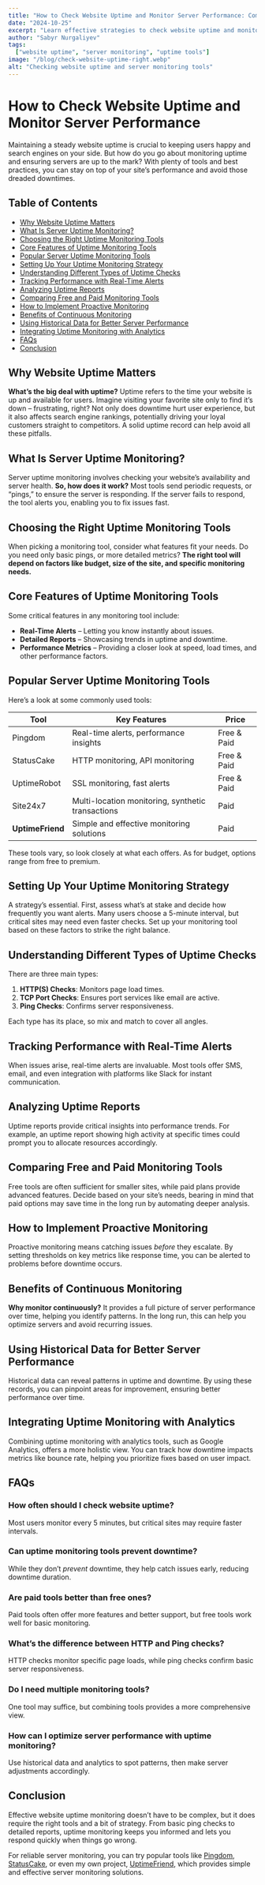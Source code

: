```yaml
---
title: "How to Check Website Uptime and Monitor Server Performance: Comprehensive Guide"
date: "2024-10-25"
excerpt: "Learn effective strategies to check website uptime and monitor server performance, ensuring a smooth user experience."
author: "Sabyr Nurgaliyev"
tags:
  ["website uptime", "server monitoring", "uptime tools"]
image: "/blog/check-website-uptime-right.webp"
alt: "Checking website uptime and server monitoring tools"
---
```


# How to Check Website Uptime and Monitor Server Performance

Maintaining a steady website uptime is crucial to keeping users happy and search engines on your side. But how do you go about monitoring uptime and ensuring servers are up to the mark? With plenty of tools and best practices, you can stay on top of your site’s performance and avoid those dreaded downtimes.

## Table of Contents
- [Why Website Uptime Matters](#why-website-uptime-matters)
- [What Is Server Uptime Monitoring?](#what-is-server-uptime-monitoring)
- [Choosing the Right Uptime Monitoring Tools](#choosing-the-right-uptime-monitoring-tools)
- [Core Features of Uptime Monitoring Tools](#core-features-of-uptime-monitoring-tools)
- [Popular Server Uptime Monitoring Tools](#popular-server-uptime-monitoring-tools)
- [Setting Up Your Uptime Monitoring Strategy](#setting-up-your-uptime-monitoring-strategy)
- [Understanding Different Types of Uptime Checks](#understanding-different-types-of-uptime-checks)
- [Tracking Performance with Real-Time Alerts](#tracking-performance-with-real-time-alerts)
- [Analyzing Uptime Reports](#analyzing-uptime-reports)
- [Comparing Free and Paid Monitoring Tools](#comparing-free-and-paid-monitoring-tools)
- [How to Implement Proactive Monitoring](#how-to-implement-proactive-monitoring)
- [Benefits of Continuous Monitoring](#benefits-of-continuous-monitoring)
- [Using Historical Data for Better Server Performance](#using-historical-data-for-better-server-performance)
- [Integrating Uptime Monitoring with Analytics](#integrating-uptime-monitoring-with-analytics)
- [FAQs](#faqs)
- [Conclusion](#conclusion)

## Why Website Uptime Matters

**What’s the big deal with uptime?** Uptime refers to the time your website is up and available for users. Imagine visiting your favorite site only to find it’s down – frustrating, right? Not only does downtime hurt user experience, but it also affects search engine rankings, potentially driving your loyal customers straight to competitors. A solid uptime record can help avoid all these pitfalls.

## What Is Server Uptime Monitoring?

Server uptime monitoring involves checking your website’s availability and server health. **So, how does it work?** Most tools send periodic requests, or “pings,” to ensure the server is responding. If the server fails to respond, the tool alerts you, enabling you to fix issues fast.

## Choosing the Right Uptime Monitoring Tools

When picking a monitoring tool, consider what features fit your needs. Do you need only basic pings, or more detailed metrics? **The right tool will depend on factors like budget, size of the site, and specific monitoring needs.**

## Core Features of Uptime Monitoring Tools

Some critical features in any monitoring tool include:
- **Real-Time Alerts** – Letting you know instantly about issues.
- **Detailed Reports** – Showcasing trends in uptime and downtime.
- **Performance Metrics** – Providing a closer look at speed, load times, and other performance factors.

## Popular Server Uptime Monitoring Tools

Here’s a look at some commonly used tools:

| Tool           | Key Features                                      | Price         |
|----------------|---------------------------------------------------|---------------|
| Pingdom        | Real-time alerts, performance insights            | Free & Paid   |
| StatusCake     | HTTP monitoring, API monitoring                   | Free & Paid   |
| UptimeRobot    | SSL monitoring, fast alerts                       | Free & Paid   |
| Site24x7       | Multi-location monitoring, synthetic transactions | Paid          |
| **UptimeFriend**   | Simple and effective monitoring solutions         | Paid   |

These tools vary, so look closely at what each offers. As for budget, options range from free to premium.

## Setting Up Your Uptime Monitoring Strategy

A strategy’s essential. First, assess what’s at stake and decide how frequently you want alerts. Many users choose a 5-minute interval, but critical sites may need even faster checks. Set up your monitoring tool based on these factors to strike the right balance.

## Understanding Different Types of Uptime Checks

There are three main types:
1. **HTTP(S) Checks**: Monitors page load times.
2. **TCP Port Checks**: Ensures port services like email are active.
3. **Ping Checks**: Confirms server responsiveness.

Each type has its place, so mix and match to cover all angles.

## Tracking Performance with Real-Time Alerts

When issues arise, real-time alerts are invaluable. Most tools offer SMS, email, and even integration with platforms like Slack for instant communication.

## Analyzing Uptime Reports

Uptime reports provide critical insights into performance trends. For example, an uptime report showing high activity at specific times could prompt you to allocate resources accordingly.

## Comparing Free and Paid Monitoring Tools

Free tools are often sufficient for smaller sites, while paid plans provide advanced features. Decide based on your site’s needs, bearing in mind that paid options may save time in the long run by automating deeper analysis.

## How to Implement Proactive Monitoring

Proactive monitoring means catching issues *before* they escalate. By setting thresholds on key metrics like response time, you can be alerted to problems before downtime occurs.

## Benefits of Continuous Monitoring

**Why monitor continuously?** It provides a full picture of server performance over time, helping you identify patterns. In the long run, this can help you optimize servers and avoid recurring issues.

## Using Historical Data for Better Server Performance

Historical data can reveal patterns in uptime and downtime. By using these records, you can pinpoint areas for improvement, ensuring better performance over time.

## Integrating Uptime Monitoring with Analytics

Combining uptime monitoring with analytics tools, such as Google Analytics, offers a more holistic view. You can track how downtime impacts metrics like bounce rate, helping you prioritize fixes based on user impact.

## FAQs

### How often should I check website uptime?
Most users monitor every 5 minutes, but critical sites may require faster intervals.

### Can uptime monitoring tools prevent downtime?
While they don’t *prevent* downtime, they help catch issues early, reducing downtime duration.

### Are paid tools better than free ones?
Paid tools often offer more features and better support, but free tools work well for basic monitoring.

### What’s the difference between HTTP and Ping checks?
HTTP checks monitor specific page loads, while ping checks confirm basic server responsiveness.

### Do I need multiple monitoring tools?
One tool may suffice, but combining tools provides a more comprehensive view.

### How can I optimize server performance with uptime monitoring?
Use historical data and analytics to spot patterns, then make server adjustments accordingly.



## Conclusion

Effective website uptime monitoring doesn’t have to be complex, but it does require the right tools and a bit of strategy. From basic ping checks to detailed reports, uptime monitoring keeps you informed and lets you respond quickly when things go wrong.

For reliable server monitoring, you can try popular tools like [Pingdom](https://www.pingdom.com), [StatusCake](https://www.statuscake.com), or even my own project, [UptimeFriend](https://uptimefriend.com), which provides simple and effective server monitoring solutions.

